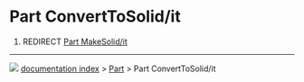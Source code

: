 # Part ConvertToSolid/it
1.  REDIRECT [Part MakeSolid/it](Part_MakeSolid/it.md)



---
![](images/Button_right.svg) [documentation index](../README.md) > [Part](Part_Workbench.md) > Part ConvertToSolid/it
